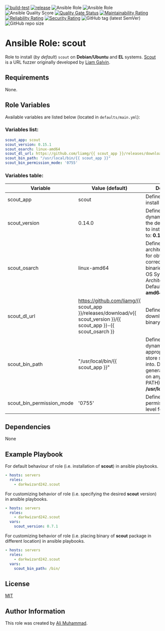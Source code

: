 [![build-test](https://github.com/darkwizard242/ansible-role-scout/workflows/build-and-test/badge.svg?branch=master)](https://github.com/darkwizard242/ansible-role-scout/actions?query=workflow%3Abuild-and-test) [![release](https://github.com/darkwizard242/ansible-role-scout/workflows/release/badge.svg)](https://github.com/darkwizard242/ansible-role-scout/actions?query=workflow%3Arelease) ![Ansible Role](https://img.shields.io/ansible/role/47507?color=dark%20green%20) ![Ansible Role](https://img.shields.io/ansible/role/d/47507?label=role%20downloads) ![Ansible Quality Score](https://img.shields.io/ansible/quality/47507?label=ansible%20quality%20score) [![Quality Gate Status](https://sonarcloud.io/api/project_badges/measure?project=ansible-role-scout&metric=alert_status)](https://sonarcloud.io/dashboard?id=ansible-role-scout) [![Maintainability Rating](https://sonarcloud.io/api/project_badges/measure?project=ansible-role-scout&metric=sqale_rating)](https://sonarcloud.io/dashboard?id=ansible-role-scout) [![Reliability Rating](https://sonarcloud.io/api/project_badges/measure?project=ansible-role-scout&metric=reliability_rating)](https://sonarcloud.io/dashboard?id=ansible-role-scout) [![Security Rating](https://sonarcloud.io/api/project_badges/measure?project=ansible-role-scout&metric=security_rating)](https://sonarcloud.io/dashboard?id=ansible-role-scout) ![GitHub tag (latest SemVer)](https://img.shields.io/github/tag/darkwizard242/ansible-role-scout?label=release) ![GitHub repo size](https://img.shields.io/github/repo-size/darkwizard242/ansible-role-scout?color=orange&style=flat-square)

# Ansible Role: scout

Role to install (_by default_) `scout` on **Debian/Ubuntu** and **EL** systems. [Scout](https://github.com/liamg/scout) is a URL fuzzer originally developed by [Liam Galvin](https://github.com/liamg).

## Requirements

None.

## Role Variables

Available variables are listed below (located in `defaults/main.yml`):

### Variables list:

```yaml
scout_app: scout
scout_version: 0.15.1
scout_osarch: linux-amd64
scout_dl_url: https://github.com/liamg/{{ scout_app }}/releases/download/v{{ scout_version }}/{{ scout_app }}-{{ scout_osarch }}
scout_bin_path: "/usr/local/bin/{{ scout_app }}"
scout_bin_permission_mode: '0755'
```

### Variables table:

Variable                  | Value (default)                                                                                                      | Description
------------------------- | -------------------------------------------------------------------------------------------------------------------- | -------------------------------------------------------------------------------------------------------------------------------------------------------------
scout_app                 | scout                                                                                                                | Defines the app to install i.e. **scout**
scout_version             | 0.14.0                                                                                                               | Defined to dynamically fetch the desired version to install. Defaults to: **0.14.0**
scout_osarch              | linux-amd64                                                                                                          | Defines os architecture. Used for obtaining the correct type of binaries based on OS System Architecture. Defaults to: **linux-amd64**
scout_dl_url              | <https://github.com/liamg/{{> scout_app }}/releases/download/v{{ scout_version }}/{{ scout_app }}-{{ scout_osarch }} | Defines URL to download the scout binary from.
scout_bin_path            | "/usr/local/bin/{{ scout_app }}"                                                                                     | Defined to dynamically set the appropriate path to store scout binary into. Defaults to (as generally available on any user's PATH): **/usr/local/bin/scout**
scout_bin_permission_mode | '0755'                                                                                                               | Defines the permission mode level for the file.

## Dependencies

None

## Example Playbook

For default behaviour of role (i.e. installation of **scout**) in ansible playbooks.

```yaml
- hosts: servers
  roles:
    - darkwizard242.scout
```

For customizing behavior of role (i.e. specifying the desired **scout** version) in ansible playbooks.

```yaml
- hosts: servers
  roles:
    - darkwizard242.scout
  vars:
    scout_version: 0.7.1
```

For customizing behavior of role (i.e. placing binary of **scout** package in different location) in ansible playbooks.

```yaml
- hosts: servers
  roles:
    - darkwizard242.scout
  vars:
    scout_bin_path: /bin/
```

## License

[MIT](https://github.com/darkwizard242/ansible-role-scout/blob/master/LICENSE)

## Author Information

This role was created by [Ali Muhammad](https://www.linkedin.com/in/ali-muhammad-759791130/).
